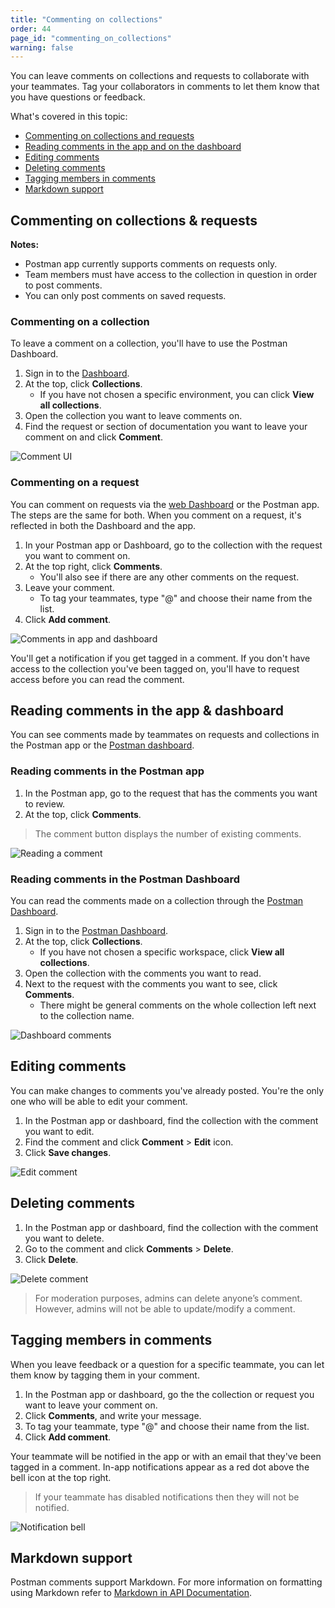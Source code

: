 ```yaml
---
title: "Commenting on collections"
order: 44
page_id: "commenting_on_collections"
warning: false
---
```


You can leave comments on collections and requests to collaborate with your teammates. Tag your collaborators in comments to let them know that you have questions or feedback.

What's covered in this topic:

* [Commenting on collections and requests](#commenting-on-collections-&-requests)
* [Reading comments in the app and on the dashboard](#reading-comments-in-the-app-and-on-the-dashboard)
* [Editing comments](#editing-comments)
* [Deleting comments](#deleting-comments)
* [Tagging members in comments](#tagging-members-in-comments)
* [Markdown support](#markdown-support)

## Commenting on collections & requests

**Notes:**

* Postman app currently supports comments on requests only.
* Team members must have access to the collection in question in order to post comments.
* You can only post comments on saved requests.

### Commenting on a collection

To leave a comment on a collection, you'll have to use the Postman Dashboard.

1. Sign in to the [Dashboard](https://app.getpostman.com).
2. At the top, click **Collections**.
   * If you have not chosen a specific environment, you can click **View all collections**.
3. Open the collection you want to leave comments on.
4. Find the request or section of documentation you want to leave your comment on and click **Comment**.

![Comment UI](https://assets.postman.com/postman-docs/Comment+on+collection+w+new+name+RS.jpg)

### Commenting on a request

You can comment on requests via the [web Dashboard](https://app.getpostman.com) or the Postman app. The steps are the same for both. When you comment on a request, it's reflected in both the Dashboard and the app.

1. In your Postman app or Dashboard, go to the collection with the request you want to comment on.
2. At the top right, click **Comments**.
   * You'll also see if there are any other comments on the request.
3. Leave your comment.
   * To tag your teammates, type "@" and choose their name from the list.
4. Click **Add comment**.

![Comments in app and dashboard](https://assets.postman.com/postman-docs/Comment+on+app+and+dashboard.gif)

You'll get a notification if you get tagged in a comment. If you don't have access to the collection you've been tagged on, you'll have to request access before you can read the comment.

## Reading comments in the app & dashboard

You can see comments made by teammates on requests and collections in the Postman app or the [Postman dashboard](https://app.getpostman.com).

### Reading comments in the Postman app

1. In the Postman app, go to the request that has the comments you want to review.
2. At the top, click **Comments**.

> The comment button displays the number of existing comments.

![Reading a comment](https://assets.postman.com/postman-docs/Read+comment+on+request+.jpg)

### Reading comments in the Postman Dashboard

You can read the comments made on a collection through the [Postman Dashboard](https://app.getpostman.com).

1. Sign in to the [Postman Dashboard](https://app.getpostman.com).
2. At the top, click **Collections**.
   * If you have not chosen a specific workspace, click **View all collections**.
3. Open the collection with the comments you want to read.
4. Next to the request with the comments you want to see, click **Comments**.
   * There might be general comments on the whole collection left next to the collection name.

![Dashboard comments](https://assets.postman.com/postman-docs/Read+comment+on+Postman+Dashboard.gif)

## Editing comments

You can make changes to comments you've already posted. You're the only one who will be able to edit your comment.

1. In the Postman app or dashboard, find the collection with the comment you want to edit.
2. Find the comment and click **Comment** > **Edit** icon.
3. Click **Save changes**.

![Edit comment](https://assets.postman.com/postman-docs/Edit+a+comment+PR.jpg)

## Deleting comments

1. In the Postman app or dashboard, find the collection with the comment you want to delete.
2. Go to the comment and click **Comments** > **Delete**.
3. Click **Delete**.

![Delete comment](https://assets.postman.com/postman-docs/Delete+a+comment+PR.jpg)

> For moderation purposes, admins can delete anyone’s comment. However, admins will not be able to update/modify a comment.

## Tagging members in comments

When you leave feedback or a question for a specific teammate, you can let them know by tagging them in your comment.

1. In the Postman app or dashboard, go the the collection or request you want to leave your comment on.
2. Click **Comments**, and write your message.
3. To tag your teammate, type "@" and choose their name from the list.
4. Click **Add comment**.

Your teammate will be notified in the app or with an email that they've been tagged in a comment. In-app notifications appear as a red dot above the bell icon at the top right.

>If your teammate has disabled notifications then they will not be notified.

![Notification bell](https://assets.postman.com/postman-docs/Notification+bell+PR.jpg)

## Markdown support

Postman comments support Markdown. For more information on formatting using Markdown refer to [Markdown in API Documentation](https://documenter.getpostman.com/view/33232/markdown-in-api-documentation/JsGc?version=latest).
